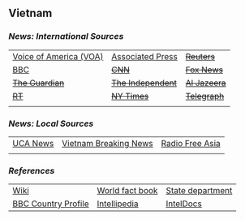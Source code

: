 ## Vietnam ##

### _News: International Sources_ ###
|   |   |   |
| --- | --- | --- |
| [Voice of America \(VOA\)](https://www.voanews.com/search?search_api_fulltext=Vietnam&type=1&sort_by=publication_time) | [Associated Press](https://apnews.com/Vietnam) | [~~Reuters~~]() |
| [BBC](https://www.bbc.com/news/topics/c207p54m4n2t/vietnam) | [~~CNN~~]() | [~~Fox News~~]() |
| [~~The Guardian~~]()  | [~~The Independent~~]() | [~~Al Jazeera~~]() |
| [~~RT~~]() | [~~NY Times~~]() | [~~Telegraph~~]() |
|  |  |  |

### _News: Local Sources_ ###
|   |   |   |
| --- | --- | --- |
| [UCA News](https://www.ucanews.com/country/vietnam/49#) | [Vietnam Breaking News](https://www.vietnambreakingnews.com/) | [Radio Free Asia](https://www.rfa.org/english/news/vietnam/upholds-08142020162111.html) |
|  |  |  |


### _References_ ###
|   |   |   |
| --- | --- | --- |
| [Wiki](https://en.wikipedia.org/wiki/Vietnam) | [World fact book](https://www.cia.gov/library/publications/resources/the-world-factbook/geos/vm.html) | [State department](https://www.state.gov/countries-areas/vietnam/) |
| [BBC Country Profile](https://www.bbc.com/news/world-asia-pacific-16567315) | [Intellipedia](https://intellipedia.intelink.gov/wiki/Vietnam) | [IntelDocs](https://inteldocs.intelink.gov/search/folder?q=Vietnam) |
